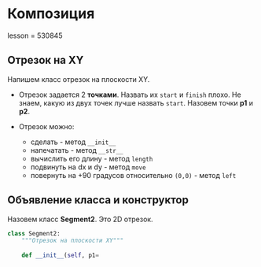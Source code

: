 # Композиция

lesson = 530845

## Отрезок на XY

Напишем класс отрезок на плоскости XY.

* Отрезок задается 2 **точками**. Назвать их `start` и `finish` плохо. Не знаем, какую из двух точек лучше назвать `start`. Назовем точки **p1** и **p2**.

* Отрезок можно:
    * сделать - метод `__init__`
    * напечатать - метод `__str__`
    * вычислить его длину - метод `length`
    * подвинуть на dx и dy - метод `move`
    * повернуть на +90 градусов относительно `(0,0)` - метод `left`
    
## Объявление класса и конструктор

Назовем класс **Segment2**. Это 2D отрезок.

```python
class Segment2:
    """Отрезок на плоскости XY"""
    
    def __init__(self, p1=
```
    

